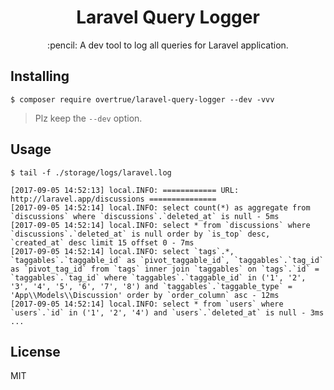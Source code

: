 <h1 align="center"> Laravel Query Logger </h1>

<p align="center"> :pencil: A dev tool to log all queries for Laravel application.</p> 

## Installing

```shell
$ composer require overtrue/laravel-query-logger --dev -vvv
```

> Plz keep the `--dev` option.

## Usage

```shell
$ tail -f ./storage/logs/laravel.log 
```

    [2017-09-05 14:52:13] local.INFO: ============ URL: http://laravel.app/discussions ===============
    [2017-09-05 14:52:14] local.INFO: select count(*) as aggregate from `discussions` where `discussions`.`deleted_at` is null - 5ms
    [2017-09-05 14:52:14] local.INFO: select * from `discussions` where `discussions`.`deleted_at` is null order by `is_top` desc, `created_at` desc limit 15 offset 0 - 7ms
    [2017-09-05 14:52:14] local.INFO: select `tags`.*, `taggables`.`taggable_id` as `pivot_taggable_id`, `taggables`.`tag_id` as `pivot_tag_id` from `tags` inner join `taggables` on `tags`.`id` = `taggables`.`tag_id` where `taggables`.`taggable_id` in ('1', '2', '3', '4', '5', '6', '7', '8') and `taggables`.`taggable_type` = 'App\\Models\\Discussion' order by `order_column` asc - 12ms
    [2017-09-05 14:52:14] local.INFO: select * from `users` where `users`.`id` in ('1', '2', '4') and `users`.`deleted_at` is null - 3ms
    ...
## License

MIT
